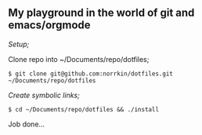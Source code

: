 ## My playground in the world of git and emacs/orgmode

*Setup;*

Clone repo into ~/Documents/repo/dotfiles;

    $ git clone git@github.com:norrkin/dotfiles.git ~/Documents/repo/dotfiles

*Create symbolic links;*

    $ cd ~/Documents/repo/dotfiles && ./install

Job done...
